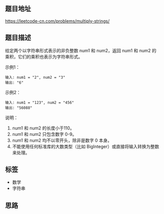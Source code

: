## 题目地址

https://leetcode-cn.com/problems/multiply-strings/

## 题目描述

给定两个以字符串形式表示的非负整数 num1 和 num2，返回 num1 和 num2 的乘积，它们的乘积也表示为字符串形式。

示例1：
```
输入: num1 = "2", num2 = "3"
输出: "6"
```

示例2：
```
输入: num1 = "123", num2 = "456"
输出: "56088"
```

说明：

1. num1 和 num2 的长度小于110。
2. num1 和 num2 只包含数字 0-9。
3. num1 和 num2 均不以零开头，除非是数字 0 本身。
4. 不能使用任何标准库的大数类型（比如 BigInteger）或直接将输入转换为整数来处理。

## 标签

- 数学
- 字符串

## 思路
